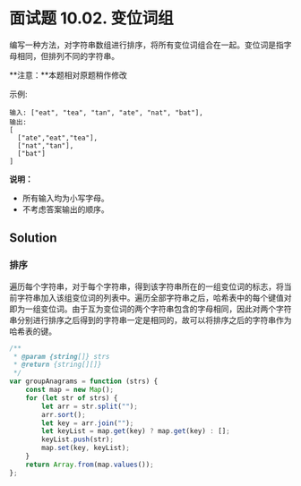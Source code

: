 # 面试题 10.02. 变位词组

编写一种方法，对字符串数组进行排序，将所有变位词组合在一起。变位词是指字母相同，但排列不同的字符串。

**注意：**本题相对原题稍作修改

示例:

```
输入: ["eat", "tea", "tan", "ate", "nat", "bat"],
输出:
[
  ["ate","eat","tea"],
  ["nat","tan"],
  ["bat"]
]
```

**说明：**

-   所有输入均为小写字母。
-   不考虑答案输出的顺序。

## Solution

### 排序

遍历每个字符串，对于每个字符串，得到该字符串所在的一组变位词的标志，将当前字符串加入该组变位词的列表中。遍历全部字符串之后，哈希表中的每个键值对即为一组变位词。由于互为变位词的两个字符串包含的字母相同，因此对两个字符串分别进行排序之后得到的字符串一定是相同的，故可以将排序之后的字符串作为哈希表的键。

```javascript
/**
 * @param {string[]} strs
 * @return {string[][]}
 */
var groupAnagrams = function (strs) {
    const map = new Map();
    for (let str of strs) {
        let arr = str.split("");
        arr.sort();
        let key = arr.join("");
        let keyList = map.get(key) ? map.get(key) : [];
        keyList.push(str);
        map.set(key, keyList);
    }
    return Array.from(map.values());
};
```
